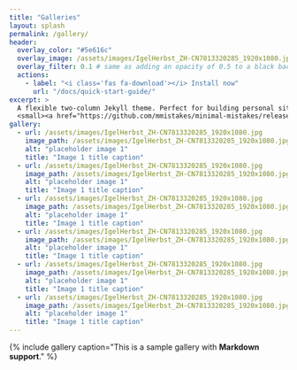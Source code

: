 ```yaml
---
title: "Galleries"
layout: splash
permalink: /gallery/
header:
  overlay_color: "#5e616c"
  overlay_image: /assets/images/IgelHerbst_ZH-CN7813320285_1920x1080.jpg
  overlay_filter: 0.1 # same as adding an opacity of 0.5 to a black background
  actions:
    - label: "<i class='fas fa-download'></i> Install now"
      url: "/docs/quick-start-guide/"
excerpt: >
  A flexible two-column Jekyll theme. Perfect for building personal sites, blogs, and portfolios.<br />
  <small><a href="https://github.com/mmistakes/minimal-mistakes/releases/tag/4.17.2">Latest release v4.17.2</a></small>
gallery:
  - url: /assets/images/IgelHerbst_ZH-CN7813320285_1920x1080.jpg
    image_path: /assets/images/IgelHerbst_ZH-CN7813320285_1920x1080.jpg
    alt: "placeholder image 1"
    title: "Image 1 title caption"
  - url: /assets/images/IgelHerbst_ZH-CN7813320285_1920x1080.jpg
    image_path: /assets/images/IgelHerbst_ZH-CN7813320285_1920x1080.jpg
    alt: "placeholder image 1"
    title: "Image 1 title caption"
  - url: /assets/images/IgelHerbst_ZH-CN7813320285_1920x1080.jpg
    image_path: /assets/images/IgelHerbst_ZH-CN7813320285_1920x1080.jpg
    alt: "placeholder image 1"
    title: "Image 1 title caption"
  - url: /assets/images/IgelHerbst_ZH-CN7813320285_1920x1080.jpg
    image_path: /assets/images/IgelHerbst_ZH-CN7813320285_1920x1080.jpg
    alt: "placeholder image 1"
    title: "Image 1 title caption"
  - url: /assets/images/IgelHerbst_ZH-CN7813320285_1920x1080.jpg
    image_path: /assets/images/IgelHerbst_ZH-CN7813320285_1920x1080.jpg
    alt: "placeholder image 1"
    title: "Image 1 title caption"
  - url: /assets/images/IgelHerbst_ZH-CN7813320285_1920x1080.jpg
    image_path: /assets/images/IgelHerbst_ZH-CN7813320285_1920x1080.jpg
    alt: "placeholder image 1"
    title: "Image 1 title caption"
---
```


{% include gallery caption="This is a sample gallery with **Markdown support**." %}